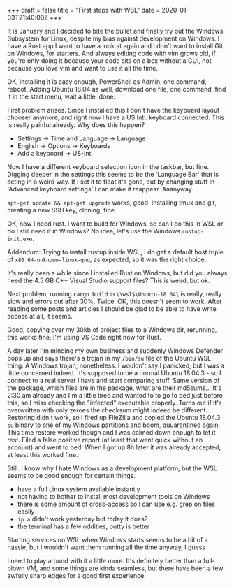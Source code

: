 +++
draft = false
title = "First steps with WSL"
date = 2020-01-03T21:40:00Z
+++

It is January and I decided to bite the bullet and finally try out the Windows
Subsystem for Linux, despite my bias against development on Windows.
I have a Rust app I want to have a look at again and I
don't want to install Git on Windows, for starters. And always editing code
with vim grows old, if you're only doing it because your code sits on a box
without a GUI, not because you love vim and want to use it all the time.

OK, installing it is easy enough, PowerShell as Admin, one command, reboot.
Adding Ubuntu 18.04 as well, download one file, one command, find it in the
start menu, wait a little, done.

First problem arises. Since I installed this I don't have the keyboard layout
chooser anymore, and right now I have a US Intl. keyboard connected. This is
really painful already. Why does this happen?

  * Settings -> Time and Language -> Language
  * English -> Options -> Keyboards
  * Add a keyboard -> US-Intl

Now I have a different keyboard selection icon in the taskbar, but fine.
Digging deeper in the settings this seems to be the 'Language Bar' that is
acting in a weird way. If I set it to float it's gone, but by changing stuff
in 'Advanced keyboard settings' I can make it reappear. Aaanyway.

`apt-get update && apt-get upgrade` works, good.
Installing tmux and git, creating a new SSH key, cloning, fine.

OK, now I need rust. I want to build for Windows, so can I do this in WSL or do
I still need it in Windows? No idea, let's use the Windows `rustup-init.exe`.

Addendum: Trying to install rustup inside WSL, I do get a default host triple of
`x86_64-unknown-linux-gnu`, as expected, so it was the right choice.

It's really been a while since I installed Rust on Windows, but did you always
need the 4.5 GB C++ Visual Studio support files? This is weird, but ok.

Next problem, running `cargo build` in `\\wsl$\Ubuntu-18.04\` is really, really
slow and errors out after 30%. Twice. OK, this doesn't seem to work. After
reading some posts and articles I should be glad to be able to have write
access at all, it seems.

Good, copying over my 30kb of project files to a Windows dir, rerunning, this
works fine. I'm using VS Code right now for Rust.

A day later I'm minding my own business and suddenly Windows Defender pops up
and says there's a trojan in my `/bin/su` file of the Ubuntu WSL thing.
A Windows trojan, nonetheless. I wouldn't say I panicked, but I was a little
concerned indeed. It's supposed to be a normal Ubuntu 18.04.3 - so I connect to
a real server I have and start comparing stuff. Same version of the package,
which files are in the package, what are their md5sums... It's 2:30 am already
and I'm a little tired and wanted to to go to bed just before this, so I miss
checking the "infected" executable properly. Turns out if it's overwritten with
only zeroes the checksum might indeed be different... Restoring didn't work, so
I fired up FileZilla and copied the Ubuntu 18.04.3 `su` binary to one of my
Windows partitions and boom, quuarantined again. This time restore worked though
and I was calmed down enough to let it rest.
Filed a false positive report (at least that went quick without an account) and
went to bed. When I got up 8h later it was already accepted, at least this
worked fine.

Still. I know why I hate Windows as a development platform, but the WSL seems
to be good enough for certain things.

  * have a full Linux system available instantly
  * not having to bother to install most development tools on Windows
  * there is some amount of cross-access so I can use e.g. grep on files easily
  * `ip a` didn't work yesterday but today it does?
  * the terminal has a few oddities, putty is better

Starting services on WSL when Windows starts seems to be a bit of a hassle,
but I wouldn't want them running all the time anyway, I guess

I need to play around with it a little more. It's definitely better than a
full-blown VM, and some things are kinda seamless, but there have been a few
awfully sharp edges for a good first experience.
